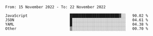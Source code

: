 <!--START_SECTION:waka-->

```text
From: 15 November 2022 - To: 22 November 2022

JavaScript                   ██████████████████████▓░░   90.02 %
JSON                         █░░░░░░░░░░░░░░░░░░░░░░░░   04.61 %
YAML                         █░░░░░░░░░░░░░░░░░░░░░░░░   04.38 %
Other                        ▒░░░░░░░░░░░░░░░░░░░░░░░░   00.70 %
```

<!--END_SECTION:waka-->
